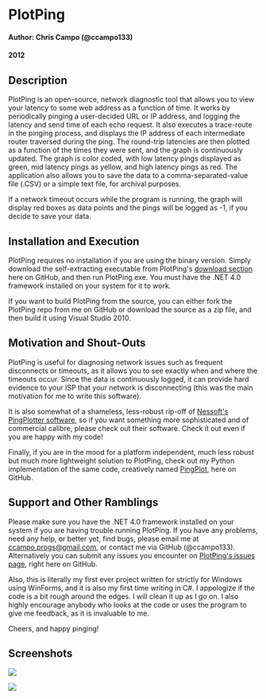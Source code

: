 # PlotPing
#### Author: Chris Campo (@ccampo133)
#### 2012

## Description
PlotPing is an open-source, network diagnostic tool that allows you to view your latency to some web address as a function of time.  It works by periodically pinging a user-decided URL or IP address, and logging the latency and send time of each echo request.  It also executes a trace-route in the pinging process, and displays the IP address of each intermediate router traversed during the ping.  The round-trip latencies are then plotted as a function of the times they were sent, and the graph is continuously updated.  The graph is color coded, with low latency pings displayed as green, mid latency pings as yellow, and high latency pings as red.  The application also allows you to save the data to a comma-separated-value file (.CSV) or a simple text file, for archival purposes.

If a network timeout occurs while the program is running, the graph will display red boxes as data points and the pings will be logged as -1, if you decide to save your data.

## Installation and Execution
PlotPing requires no installation if you are using the binary version.  Simply download the self-extracting executable from PlotPing's [download section](https://github.com/ccampo133/PlotPing/downloads) here on GitHub, and then run PlotPing.exe.  You must have the .NET 4.0 framework installed on your system for it to work.

If you want to build PlotPing from the source, you can either fork the PlotPing repo from me on GitHub or download the source as a zip file, and then build it using Visual Studio 2010.

## Motivation and Shout-Outs
PlotPing is useful for diagnosing network issues such as frequent disconnects or timeouts, as it allows you to see exactly when and where the timeouts occur.  Since the data is continuously logged, it can provide hard evidence to your ISP that your network is disconnecting (this was the main motivation for me to write this software).

It is also somewhat of a shameless, less-robust rip-off of [Nessoft's](http://www.nessoft.com/) [PingPlotter software](http://www.pingplotter.com/), so if you want something more sophisticated and of commercial calibre, please check out their software.  Check it out even if you are happy with my code!

Finally, if you are in the mood for a platform independent, much less robust but much more lightweight solution to PlotPing, check out my Python implementation of the same code, creatively named [PingPlot](https://github.com/ccampo133/PingPlot), here on GitHub.

## Support and Other Ramblings
Please make sure you have the .NET 4.0 framework installed on your system if you are having trouble running PlotPing.  If you have any problems, need any help, or better yet, find bugs, please email me at ccampo.progs@gmail.com, or contact me via GitHub (@ccampo133).  Alternatively you can submit any issues you encounter on [PlotPing's issues page](https://github.com/ccampo133/PlotPing/issues), right here on GitHub.

Also, this is literally my first ever project written for strictly for Windows using WinForms, and it is also my first time writing in C#.  I appologize if the code is a bit rough around the edges.  I will clean it up as I go on.  I also highly encourage anybody who looks at the code or uses the program to give me feedback, as it is invaluable to me.

Cheers, and happy pinging!  

## Screenshots
![](http://i.imgur.com/jdzbP.png)

![](http://i.imgur.com/rj6Hw.png)